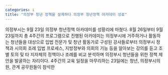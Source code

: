```yaml
---
categories: i
title: "의정부 청년 정책을 설계하다 의정부 청년정책 아카데미 성료"
---
```

의정부시는 9월 23일 의정부 청년정책 아카데미를 성황리에 마쳤다. 8월 26일부터 9월 23일까지 총 4주간의 프로그램으로 진행된 아카데미는 의정부시에 거주하거나 활동하는 청년들을 대상으로 입법 전문가 및 청년 활동가로 구성된 강사들로부터 의정부시 정책과 시의회 조례 입법 프로세스, 지방정부와 의회의 기능 등을 알아보는 강의를 듣고 조별 토의 및 타 지자체의 정책이나 조례를 비교 분석하며 의정부시 청년들을 위한 정책 제안을 발굴하는 자리이다. 4주간의 교육 일정을 마무리하는 23일에는 청년, 의정부시의원, 관계 공무원들이 참석한